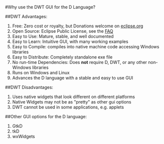 #Why use the DWT GUI for the D Language?

##DWT Advantages:
1. Free: Zero cost or royalty, but Donations welcome on [eclipse.org](https://eclipse.org/swt)
2. Open Source: Eclipse Public License, see the [FAQ](https://eclipse.org/legal)
3. Easy to Use: Mature, stable, and well documented
4. Easy to Learn: Intuitive GUI, with many working examples
5. Easy to Compile: compiles into native machine code accessing Windows libraries
6. Easy to Distribute: Completely standalone exe file
7. No run-time Dependencies: Does **not** require D, DWT, or any other non-Windows libraries
8. Runs on Windows and Linux
9. Advances the D language with a stable and easy to use GUI

##DWT Disadvantages:
1. Uses native widgets that look different on different platforms
2. Native Widgets may not be as "pretty" as other gui options
3. DWT cannot be used in some applications, e.g. applets

##Other GUI options for the D language:
1. GtkD
2. tkD
3. wxWidgets
